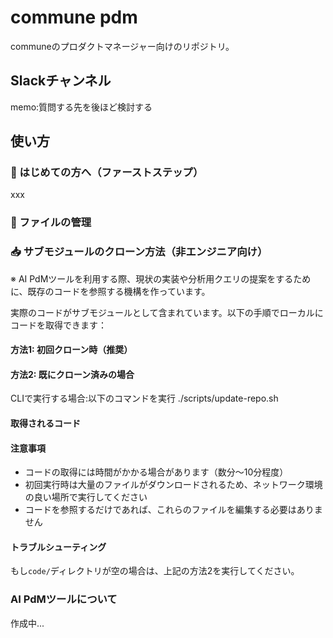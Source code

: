 # commune pdm

communeのプロダクトマネージャー向けのリポジトリ。

## Slackチャンネル

memo:質問する先を後ほど検討する

## 使い方

### 🚀 はじめての方へ（ファーストステップ）

xxx

### 📁 ファイルの管理


### 📥 サブモジュールのクローン方法（非エンジニア向け）
※ AI PdMツールを利用する際、現状の実装や分析用クエリの提案をするために、既存のコードを参照する機構を作っています。

実際のコードがサブモジュールとして含まれています。以下の手順でローカルにコードを取得できます：

#### 方法1: 初回クローン時（推奨）

#### 方法2: 既にクローン済みの場合
CLIで実行する場合:以下のコマンドを実行
./scripts/update-repo.sh

#### 取得されるコード


#### 注意事項
- コードの取得には時間がかかる場合があります（数分〜10分程度）
- 初回実行時は大量のファイルがダウンロードされるため、ネットワーク環境の良い場所で実行してください
- コードを参照するだけであれば、これらのファイルを編集する必要はありません

#### トラブルシューティング
もし`code/`ディレクトリが空の場合は、上記の方法2を実行してください。

### AI PdMツールについて

作成中...
